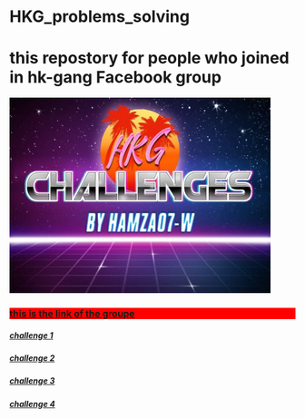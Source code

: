 # HKG_problems_solving

<h1 style=style="background-color:Tomato;">this repostory for people who joined in hk-gang Facebook group</h1>
<img src="hkch.jpg" alt="Flowers in Chania" width="460" height="345">
<h3 style="background-color:red;"><a href="https://web.facebook.com/groups/HK6GANG"> this is the link of the groupe</a></p>
<h5><a href="https://cutt.ly/blwo8FK">challenge 1</a></h5>
<h5><a href="https://cutt.ly/3lwpP3z">challenge 2</a></h5>
<h5><a href="https://cutt.ly/clwp8J9">challenge 3</a></h5>
<h5><a href="https://cutt.ly/clwaq4I">challenge 4</a></h5>
